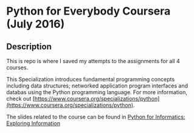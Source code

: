 Python for Everybody Coursera (July 2016)
===============================

## Description
This is repo is where I saved my attempts to the assignments for all 4 courses.

This Specialization introduces fundamental programming concepts including data structures; networked application program interfaces and databas using the Python programming language.
For more information, check out [https://www.coursera.org/specializations/python](https://www.coursera.org/specializations/python).

The slides related to the course can be found in [Python for Informatics: Exploring Information](http://www.pythonlearn.com/slides/)
 
